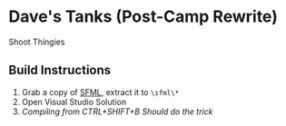 # Dave's Tanks (Post-Camp Rewrite)
Shoot Thingies

## Build Instructions
1. Grab a copy of [SFML](), extract it to `\sfml\*`
2. Open Visual Studio Solution
3. *Compiling from CTRL+SHIFT+B Should do the trick*
